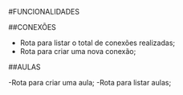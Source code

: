 #FUNCIONALIDADES

##CONEXÕES

- Rota para listar o total de conexões realizadas;
- Rota para criar uma nova conexão;

##AULAS

-Rota para criar uma aula;
-Rota para listar aulas;
